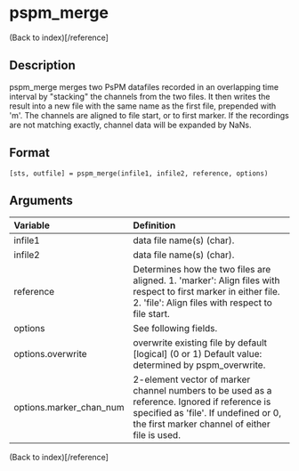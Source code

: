 # pspm_merge
(Back to index)[/reference]
## Description
pspm_merge merges two PsPM datafiles recorded in an overlapping time interval by "stacking" the channels from the two files. It then writes the result into a new file with the same name as the first file, prepended with 'm'. The channels are aligned to file start, or to first marker. If the recordings are not matching exactly, channel data will be expanded by NaNs. 

## Format
`[sts, outfile] = pspm_merge(infile1, infile2, reference, options)`

## Arguments
| Variable | Definition |
|:--|:--|
| infile1 | data file name(s) (char). |
| infile2 | data file name(s) (char). |
| reference | Determines how the two files are aligned. 1. 'marker': Align files with respect to first marker in either file. 2. 'file': Align files with respect to file start. |
| options | See following fields. |
| options.overwrite | overwrite existing file by default [logical] (0 or 1) Default value: determined by pspm_overwrite. |
| options.marker_chan_num | 2-element vector of marker channel numbers to be used as a reference. Ignored if reference is specified as 'file'. If undefined or 0, the first marker channel of either file is used. |
(Back to index)[/reference]
